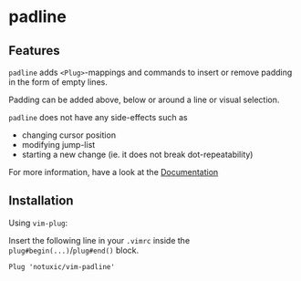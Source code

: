 padline
=======

Features
--------

`padline` adds `<Plug>`-mappings and commands to insert or remove padding in the form of empty lines.

Padding can be added above, below or around a line or visual selection.

`padline` does not have any side-effects such as
 - changing cursor position
 - modifying jump-list
 - starting a new change (ie. it does not break dot-repeatability)

For more information, have a look at the [Documentation](doc/padline.txt)

Installation
------------

Using `vim-plug`:

Insert the following line in your `.vimrc` inside the `plug#begin(...)`/`plug#end()` block.

```
Plug 'notuxic/vim-padline'
```
